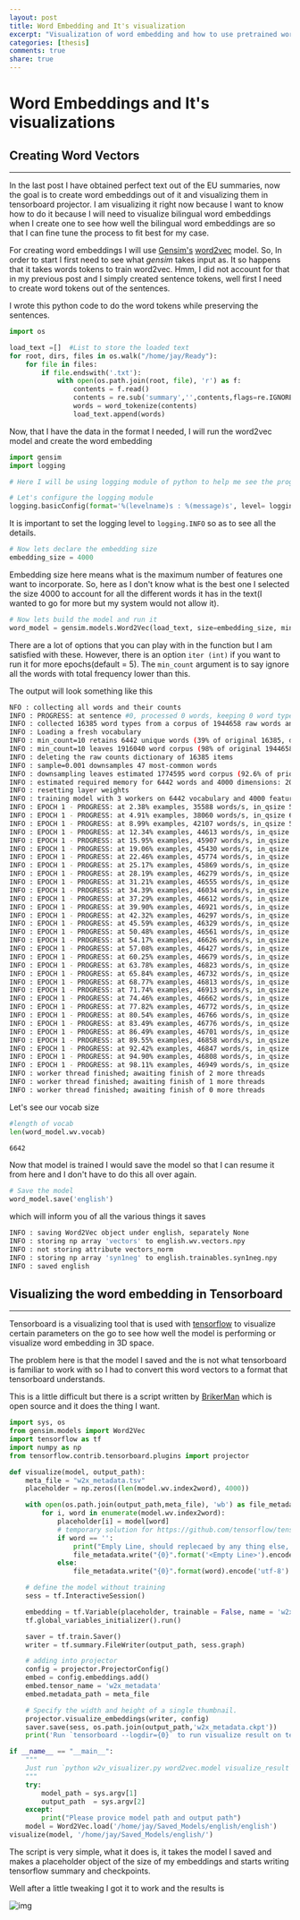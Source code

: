```yaml
---
layout: post
title: Word Embedding and It's visualization
excerpt: "Visualization of word embedding and how to use pretrained word embeddings"
categories: [thesis]
comments: true
share: true
---
```

# Word Embeddings and It's visualizations

## Creating Word Vectors
---
In the last post I have obtained perfect text out of the EU summaries, now the goal is to create word embeddings out of it and visualizing them in tensorboard projector. I am visualizing it right now because I want to know how to do it because I will need to visualize bilingual word embeddings when I create one to see how well the bilingual word embeddings are so that I can fine tune the process to fit best for my case.

For creating word embeddings I will use [Gensim's](https://radimrehurek.com/gensim/) [word2vec](https://radimrehurek.com/gensim/models/word2vec.html) model. So, In order to start I first need to see what *gensim* takes input as. It so happens that it takes words tokens to train word2vec. Hmm, I did not account for that in my previous post and I simply created sentence tokens, well first I need to create word tokens out of the sentences.

I wrote this python code to do the word tokens while preserving the sentences.

```python
import os

load_text =[]  #List to store the loaded text
for root, dirs, files in os.walk("/home/jay/Ready"):
    for file in files:
        if file.endswith('.txt'):
            with open(os.path.join(root, file), 'r') as f:
                contents = f.read()
                contents = re.sub('summary','',contents,flags=re.IGNORECASE)    # Removing the word summary
                words = word_tokenize(contents)
                load_text.append(words)
```

Now, that I have the data in the format I needed, I will run the word2vec model and create the word embedding

```python
import gensim
import logging

# Here I will be using logging module of python to help me see the progress and statistics.

# Let's configure the logging module 
logging.basicConfig(format='%(levelname)s : %(message)s', level= logging.INFO)
```

It is important to set the logging level to ```logging.INFO``` so as to see all the details.

```python
# Now lets declare the embedding size
embedding_size = 4000 
```

Embedding size here means what is the maximum number of features one want to incorporate. So, here as I don't know what is the best one I selected the size 4000 to account for all the different words it has in the text(I wanted to go for more but my system would not allow it).

```python 
# Now lets build the model and run it
word_model = gensim.models.Word2Vec(load_text, size=embedding_size, min_count=5)
```
There are a lot of options that you can play with in the function but I am satisfied with these. However, there is an option ```iter (int)```  if you want to run it for more epochs(default = 5). The ```min_count``` argument is to say ignore all the words with total frequency lower than this.

The output will look something like this

```bash 
NFO : collecting all words and their counts
INFO : PROGRESS: at sentence #0, processed 0 words, keeping 0 word types
INFO : collected 16385 word types from a corpus of 1944658 raw words and 5293 sentences
INFO : Loading a fresh vocabulary
INFO : min_count=10 retains 6442 unique words (39% of original 16385, drops 9943)
INFO : min_count=10 leaves 1916040 word corpus (98% of original 1944658, drops 28618)
INFO : deleting the raw counts dictionary of 16385 items
INFO : sample=0.001 downsamples 47 most-common words
INFO : downsampling leaves estimated 1774595 word corpus (92.6% of prior 1916040)
INFO : estimated required memory for 6442 words and 4000 dimensions: 209365000 bytes
INFO : resetting layer weights
INFO : training model with 3 workers on 6442 vocabulary and 4000 features, using sg=0 hs=0 sample=0.001 negative=5 window=5
INFO : EPOCH 1 - PROGRESS: at 2.38% examples, 35588 words/s, in_qsize 5, out_qsize 0
INFO : EPOCH 1 - PROGRESS: at 4.91% examples, 38060 words/s, in_qsize 6, out_qsize 0
INFO : EPOCH 1 - PROGRESS: at 8.99% examples, 42107 words/s, in_qsize 5, out_qsize 0
INFO : EPOCH 1 - PROGRESS: at 12.34% examples, 44613 words/s, in_qsize 5, out_qsize 0
INFO : EPOCH 1 - PROGRESS: at 15.95% examples, 45907 words/s, in_qsize 5, out_qsize 0
INFO : EPOCH 1 - PROGRESS: at 19.06% examples, 45430 words/s, in_qsize 5, out_qsize 0
INFO : EPOCH 1 - PROGRESS: at 22.46% examples, 45774 words/s, in_qsize 5, out_qsize 0
INFO : EPOCH 1 - PROGRESS: at 25.17% examples, 45869 words/s, in_qsize 5, out_qsize 0
INFO : EPOCH 1 - PROGRESS: at 28.19% examples, 46279 words/s, in_qsize 5, out_qsize 0
INFO : EPOCH 1 - PROGRESS: at 31.21% examples, 46555 words/s, in_qsize 5, out_qsize 0
INFO : EPOCH 1 - PROGRESS: at 34.39% examples, 46034 words/s, in_qsize 5, out_qsize 0
INFO : EPOCH 1 - PROGRESS: at 37.29% examples, 46612 words/s, in_qsize 5, out_qsize 0
INFO : EPOCH 1 - PROGRESS: at 39.90% examples, 46921 words/s, in_qsize 5, out_qsize 0
INFO : EPOCH 1 - PROGRESS: at 42.32% examples, 46297 words/s, in_qsize 5, out_qsize 0
INFO : EPOCH 1 - PROGRESS: at 45.59% examples, 46329 words/s, in_qsize 5, out_qsize 0
INFO : EPOCH 1 - PROGRESS: at 50.48% examples, 46561 words/s, in_qsize 5, out_qsize 0
INFO : EPOCH 1 - PROGRESS: at 54.17% examples, 46626 words/s, in_qsize 5, out_qsize 0
INFO : EPOCH 1 - PROGRESS: at 57.08% examples, 46427 words/s, in_qsize 4, out_qsize 1
INFO : EPOCH 1 - PROGRESS: at 60.25% examples, 46679 words/s, in_qsize 5, out_qsize 0
INFO : EPOCH 1 - PROGRESS: at 63.78% examples, 46823 words/s, in_qsize 5, out_qsize 0
INFO : EPOCH 1 - PROGRESS: at 65.84% examples, 46732 words/s, in_qsize 5, out_qsize 0
INFO : EPOCH 1 - PROGRESS: at 68.77% examples, 46813 words/s, in_qsize 5, out_qsize 0
INFO : EPOCH 1 - PROGRESS: at 71.74% examples, 46913 words/s, in_qsize 5, out_qsize 0
INFO : EPOCH 1 - PROGRESS: at 74.46% examples, 46662 words/s, in_qsize 5, out_qsize 0
INFO : EPOCH 1 - PROGRESS: at 77.82% examples, 46772 words/s, in_qsize 5, out_qsize 0
INFO : EPOCH 1 - PROGRESS: at 80.54% examples, 46766 words/s, in_qsize 5, out_qsize 0
INFO : EPOCH 1 - PROGRESS: at 83.49% examples, 46776 words/s, in_qsize 5, out_qsize 0
INFO : EPOCH 1 - PROGRESS: at 86.49% examples, 46701 words/s, in_qsize 6, out_qsize 0
INFO : EPOCH 1 - PROGRESS: at 89.55% examples, 46858 words/s, in_qsize 5, out_qsize 0
INFO : EPOCH 1 - PROGRESS: at 92.42% examples, 46847 words/s, in_qsize 5, out_qsize 0
INFO : EPOCH 1 - PROGRESS: at 94.90% examples, 46808 words/s, in_qsize 6, out_qsize 0
INFO : EPOCH 1 - PROGRESS: at 98.11% examples, 46949 words/s, in_qsize 4, out_qsize 0
INFO : worker thread finished; awaiting finish of 2 more threads
INFO : worker thread finished; awaiting finish of 1 more threads
INFO : worker thread finished; awaiting finish of 0 more threads
```

Let's see our vocab size

```python
#length of vocab
len(word_model.wv.vocab)
```

```bash
6642
```

Now that model is trained I would save the model so that I can resume it from here and I don't have to do this all over again.

```python
# Save the model 
word_model.save('english')
```

which will inform you of all the various things it saves

```bash 
INFO : saving Word2Vec object under english, separately None
INFO : storing np array 'vectors' to english.wv.vectors.npy
INFO : not storing attribute vectors_norm
INFO : storing np array 'syn1neg' to english.trainables.syn1neg.npy
INFO : saved english
```

## Visualizing the word embedding in Tensorboard

---

Tensorboard is a visualizing tool that is used with [tensorflow](https://www.tensorflow.org/) to visualize certain parameters on the go to see how well the model is performing or visualize word embedding in 3D space. 

The problem here is that the model I saved and the is not what tensorboard is familiar to work with so I had to convert this word vectors to a format that tensorboard understands. 

This is a little difficult but there is a script written by [BrikerMan](https://gist.github.com/BrikerMan/7bd4e4bd0a00ac9076986148afc06507) which is open source and it does the thing I want. 

```python
import sys, os
from gensim.models import Word2Vec
import tensorflow as tf
import numpy as np
from tensorflow.contrib.tensorboard.plugins import projector

def visualize(model, output_path):
    meta_file = "w2x_metadata.tsv"
    placeholder = np.zeros((len(model.wv.index2word), 4000))

    with open(os.path.join(output_path,meta_file), 'wb') as file_metadata:
        for i, word in enumerate(model.wv.index2word):
            placeholder[i] = model[word]
            # temporary solution for https://github.com/tensorflow/tensorflow/issues/9094
            if word == '':
                print("Emply Line, should replecaed by any thing else, or will cause a bug of tensorboard")
                file_metadata.write("{0}".format('<Empty Line>').encode('utf-8') + b'\n')
            else:
                file_metadata.write("{0}".format(word).encode('utf-8') + b'\n')

    # define the model without training
    sess = tf.InteractiveSession()

    embedding = tf.Variable(placeholder, trainable = False, name = 'w2x_metadata')
    tf.global_variables_initializer().run()

    saver = tf.train.Saver()
    writer = tf.summary.FileWriter(output_path, sess.graph)

    # adding into projector
    config = projector.ProjectorConfig()
    embed = config.embeddings.add()
    embed.tensor_name = 'w2x_metadata'
    embed.metadata_path = meta_file

    # Specify the width and height of a single thumbnail.
    projector.visualize_embeddings(writer, config)
    saver.save(sess, os.path.join(output_path,'w2x_metadata.ckpt'))
    print('Run `tensorboard --logdir={0}` to run visualize result on tensorboard'.format(output_path))

if __name__ == "__main__":
    """
    Just run `python w2v_visualizer.py word2vec.model visualize_result`
    """
    try:
        model_path = sys.argv[1]
        output_path  = sys.argv[2]
    except:
        print("Please provice model path and output path")
    model = Word2Vec.load('/home/jay/Saved_Models/english/english')
visualize(model, '/home/jay/Saved_Models/english/')
```

The script is very simple, what it does is, it takes the model I saved and makes a placeholder object of the size of my embeddings and starts writing tensorflow summary and checkpoints. 

Well after a little tweaking I got it to work and the results is 

![img]("/img/tensorboard.png")
